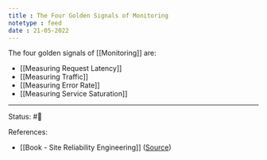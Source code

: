 ```yaml
---
title : The Four Golden Signals of Monitoring
notetype : feed
date : 21-05-2022
---
```


The four golden signals of [[Monitoring]] are:
- [[Measuring Request Latency]]
- [[Measuring Traffic]]
- [[Measuring Error Rate]]
- [[Measuring Service Saturation]]


-----

Status: #🌲 

References:
-  [[Book - Site Reliability Engineering]] ([Source](https://sre.google/sre-book/table-of-contents/))
